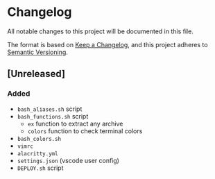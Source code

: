# Changelog

All notable changes to this project will be documented in this file.

The format is based on [Keep a Changelog](https://keepachangelog.com/en/1.0.0/),
and this project adheres to [Semantic Versioning](https://semver.org/spec/v2.0.0.html).

## [Unreleased]
### Added
- `bash_aliases.sh` script
- `bash_functions.sh` script
   - `ex` function to extract any archive
   - `colors` function to check terminal colors
- `bash_colors.sh`
- `vimrc`
- `alacritty.yml`
- `settings.json` (vscode user config)
- `DEPLOY.sh` script

